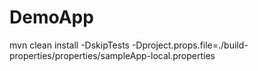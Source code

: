 # DemoApp

mvn clean install -DskipTests -Dproject.props.file=./build-properties/properties/sampleApp-local.properties
